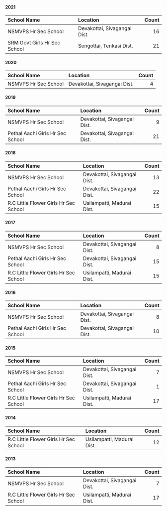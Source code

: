 
#### 2021
| School Name                           | Location                      | Count             |
| :-                                    | :-                            | -:                |
| NSMVPS Hr Sec School                  | Devakottai, Sivagangai Dist.  |                16 |
| SRM Govt Girls Hr Sec School          | Sengottai, Tenkasi Dist.      |                21 |

#### 2020
| School Name                           | Location                      | Count             |
| :-                                    | :-                            | -:                |
| NSMVPS Hr Sec School                  | Devakottai, Sivagangai Dist.  |                 4 |

#### 2019
| School Name                           | Location                      | Count             |
| :-                                    | :-                            | -:                |
| NSMVPS Hr Sec School                  | Devakottai, Sivagangai Dist.  |                 9 |
| Pethal Aachi Girls Hr Sec School      | Devakottai, Sivagangai Dist.  |                21 |

#### 2018
| School Name                           | Location                      | Count             |
| :-                                    | :-                            | -:                |
| NSMVPS Hr Sec School                  | Devakottai, Sivagangai Dist.  |                13 |
| Pethal Aachi Girls Hr Sec School      | Devakottai, Sivagangai Dist.  |                22 |
| R.C Little Flower Girls Hr Sec School | Usilampatti, Madurai Dist.    |                15 |

#### 2017
| School Name                           | Location                      | Count             |
| :-                                    | :-                            | -:                |
| NSMVPS Hr Sec School                  | Devakottai, Sivagangai Dist.  |                 8 |
| Pethal Aachi Girls Hr Sec School      | Devakottai, Sivagangai Dist.  |                15 |
| R.C Little Flower Girls Hr Sec School | Usilampatti, Madurai Dist.    |                15 |

#### 2016
| School Name                           | Location                      | Count             |
| :-                                    | :-                            | -:                |
| NSMVPS Hr Sec School                  | Devakottai, Sivagangai Dist.  |                 8 |
| Pethal Aachi Girls Hr Sec School      | Devakottai, Sivagangai Dist.  |                10 |

#### 2015
| School Name                           | Location                      | Count             |
| :-                                    | :-                            | -:                |
| NSMVPS Hr Sec School                  | Devakottai, Sivagangai Dist.  |                 7 |
| Pethal Aachi Girls Hr Sec School      | Devakottai, Sivagangai Dist.  |                 1 |
| R.C Little Flower Girls Hr Sec School | Usilampatti, Madurai Dist.    |                17 |

#### 2014
| School Name                           | Location                      | Count             |
| :-                                    | :-                            | -:                |
| R.C Little Flower Girls Hr Sec School | Usilampatti, Madurai Dist.    |                12 |

#### 2013
| School Name                           | Location                      | Count             |
| :-                                    | :-                            | -:                |
| NSMVPS Hr Sec School                  | Devakottai, Sivagangai Dist.  |                 7 |
| R.C Little Flower Girls Hr Sec School | Usilampatti, Madurai Dist.    |                17 |


